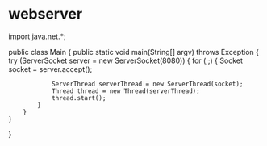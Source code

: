 # webserver
import java.net.*;
 
public class Main {
    public static void main(String[] argv) throws Exception {
        try (ServerSocket server = new ServerSocket(8080)) {
            for (;;) {
                Socket socket = server.accept();
 
                ServerThread serverThread = new ServerThread(socket);
                Thread thread = new Thread(serverThread);
                thread.start();
            }
        }
    }
}
